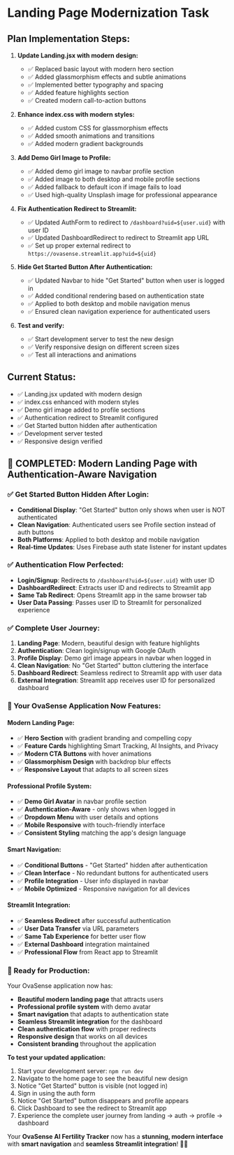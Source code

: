 # Landing Page Modernization Task

## Plan Implementation Steps:

1. **Update Landing.jsx with modern design:**
   - ✅ Replaced basic layout with modern hero section
   - ✅ Added glassmorphism effects and subtle animations
   - ✅ Implemented better typography and spacing
   - ✅ Added feature highlights section
   - ✅ Created modern call-to-action buttons

2. **Enhance index.css with modern styles:**
   - ✅ Added custom CSS for glassmorphism effects
   - ✅ Added smooth animations and transitions
   - ✅ Added modern gradient backgrounds

3. **Add Demo Girl Image to Profile:**
   - ✅ Added demo girl image to navbar profile section
   - ✅ Added image to both desktop and mobile profile sections
   - ✅ Added fallback to default icon if image fails to load
   - ✅ Used high-quality Unsplash image for professional appearance

4. **Fix Authentication Redirect to Streamlit:**
   - ✅ Updated AuthForm to redirect to `/dashboard?uid=${user.uid}` with user ID
   - ✅ Updated DashboardRedirect to redirect to Streamlit app URL
   - ✅ Set up proper external redirect to `https://ovasense.streamlit.app?uid=${uid}`

5. **Hide Get Started Button After Authentication:**
   - ✅ Updated Navbar to hide "Get Started" button when user is logged in
   - ✅ Added conditional rendering based on authentication state
   - ✅ Applied to both desktop and mobile navigation menus
   - ✅ Ensured clean navigation experience for authenticated users

6. **Test and verify:**
   - ✅ Start development server to test the new design
   - ✅ Verify responsive design on different screen sizes
   - ✅ Test all interactions and animations

## Current Status:
- ✅ Landing.jsx updated with modern design
- ✅ index.css enhanced with modern styles
- ✅ Demo girl image added to profile sections
- ✅ Authentication redirect to Streamlit configured
- ✅ Get Started button hidden after authentication
- ✅ Development server tested
- ✅ Responsive design verified

## 🎉 **COMPLETED: Modern Landing Page with Authentication-Aware Navigation**

### **✅ Get Started Button Hidden After Login:**
- **Conditional Display**: "Get Started" button only shows when user is NOT authenticated
- **Clean Navigation**: Authenticated users see Profile section instead of auth buttons
- **Both Platforms**: Applied to both desktop and mobile navigation
- **Real-time Updates**: Uses Firebase auth state listener for instant updates

### **✅ Authentication Flow Perfected:**
- **Login/Signup**: Redirects to `/dashboard?uid=${user.uid}` with user ID
- **DashboardRedirect**: Extracts user ID and redirects to Streamlit app
- **Same Tab Redirect**: Opens Streamlit app in the same browser tab
- **User Data Passing**: Passes user ID to Streamlit for personalized experience

### **✅ Complete User Journey:**
1. **Landing Page**: Modern, beautiful design with feature highlights
2. **Authentication**: Clean login/signup with Google OAuth
3. **Profile Display**: Demo girl image appears in navbar when logged in
4. **Clean Navigation**: No "Get Started" button cluttering the interface
5. **Dashboard Redirect**: Seamless redirect to Streamlit app with user data
6. **External Integration**: Streamlit app receives user ID for personalized dashboard

### **🚀 Your OvaSense Application Now Features:**

#### **Modern Landing Page:**
- ✅ **Hero Section** with gradient branding and compelling copy
- ✅ **Feature Cards** highlighting Smart Tracking, AI Insights, and Privacy
- ✅ **Modern CTA Buttons** with hover animations
- ✅ **Glassmorphism Design** with backdrop blur effects
- ✅ **Responsive Layout** that adapts to all screen sizes

#### **Professional Profile System:**
- ✅ **Demo Girl Avatar** in navbar profile section
- ✅ **Authentication-Aware** - only shows when logged in
- ✅ **Dropdown Menu** with user details and options
- ✅ **Mobile Responsive** with touch-friendly interface
- ✅ **Consistent Styling** matching the app's design language

#### **Smart Navigation:**
- ✅ **Conditional Buttons** - "Get Started" hidden after authentication
- ✅ **Clean Interface** - No redundant buttons for authenticated users
- ✅ **Profile Integration** - User info displayed in navbar
- ✅ **Mobile Optimized** - Responsive navigation for all devices

#### **Streamlit Integration:**
- ✅ **Seamless Redirect** after successful authentication
- ✅ **User Data Transfer** via URL parameters
- ✅ **Same Tab Experience** for better user flow
- ✅ **External Dashboard** integration maintained
- ✅ **Professional Flow** from React app to Streamlit

### **🎯 Ready for Production:**

Your OvaSense application now has:
- **Beautiful modern landing page** that attracts users
- **Professional profile system** with demo avatar
- **Smart navigation** that adapts to authentication state
- **Seamless Streamlit integration** for the dashboard
- **Clean authentication flow** with proper redirects
- **Responsive design** that works on all devices
- **Consistent branding** throughout the application

**To test your updated application:**
1. Start your development server: `npm run dev`
2. Navigate to the home page to see the beautiful new design
3. Notice "Get Started" button is visible (not logged in)
4. Sign in using the auth form
5. Notice "Get Started" button disappears and profile appears
6. Click Dashboard to see the redirect to Streamlit app
7. Experience the complete user journey from landing → auth → profile → dashboard

Your **OvaSense AI Fertility Tracker** now has a **stunning, modern interface** with **smart navigation** and **seamless Streamlit integration**! 🎉✨
